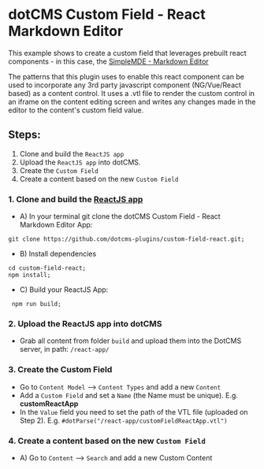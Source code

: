 # dotCMS Custom Field - React Markdown Editor   

This example shows to create a custom field that leverages prebuilt react components - in this case, the 
[SimpleMDE - Markdown Editor](https://github.com/sparksuite/simplemde-markdown-editor)

The patterns that this plugin uses to enable this react component can be used to incorporate any 3rd party javascript component (NG/Vue/React based) as a content control.  It uses a .vtl file to render the custom control in an iframe on the content editing screen and writes any changes made in the editor to the content's custom field value. 

## Steps:

1. Clone and build the `ReactJS app`
2. Upload the `ReactJS app` into dotCMS.
3. Create the `Custom Field`
4. Create a content based on the new `Custom Field`


### 1. Clone and build the [ReactJS app](https://reactjs.org/)

- A) In your terminal git clone the dotCMS Custom Field - React Markdown Editor App:
```
git clone https://github.com/dotcms-plugins/custom-field-react.git;
```

- B) Install dependencies
```
cd custom-field-react;
npm install;
```

- C) Build your ReactJS App:
```
 npm run build;
```

### 2. Upload the ReactJS app into dotCMS
- Grab all content from folder `build` and upload them into the DotCMS server, in path: 
```/react-app/```

### 3. Create the Custom Field
- Go to `Content Model` --> `Content Types` and add a new `Content`
- Add a `Custom Field` and set a `Name` (the Name must be unique). E.g. **customReactApp**
- In the `Value` field you need to set the path of the VTL file (uploaded on Step 2). E.g. 
`#dotParse("/react-app/customFieldReactApp.vtl")`

### 4. Create a content based on the new `Custom Field`
- A) Go to `Content` --> `Search` and add a new Custom Content

